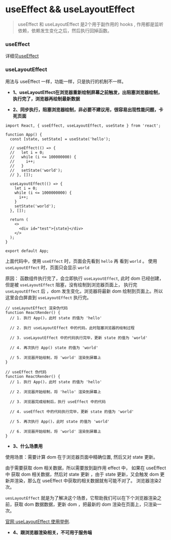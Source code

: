 # useEffect  && useLayoutEffect

> useEffect 和 useLayoutEffect 是2个用于副作用的 hooks , 作用都是监听依赖，依赖发生变化之后，然后执行回掉函数。

### useEffect

详细见[useEffect](../07_Effect.md)

### useLayoutEffect

用法与 useEffect 一样，功能一样，只是执行的机制不一样。

- **1、useLayoutEffect在浏览器重新绘制屏幕之前触发，出阻塞浏览器绘制，执行完了，浏览器再绘制最新数据**

- **2、同步执行，阻塞浏览器绘制，非必要不建议用，很容易出现性能问题，卡死页面**

```
import React, { useEffect, useLayoutEffect, useState } from 'react';

function App() {
  const [state, setState] = useState('hello');

  // useEffect(() => {
  //   let i = 0;
  //   while (i <= 100000000) {
  //     i++;
  //   }
  //   setState('world');
  // }, []);

  useLayoutEffect(() => {
    let i = 0;
    while (i <= 1000000000) {
      i++;
    }
    setState('world');
  }, []);

  return (
    <>
      <div id="test">{state}</div>
    </>
  );
}

export default App;
```

上面代码中，使用 `useEffect` 时，页面会先看到 `hello` 再 看到 `world` 。 使用 `useLayoutEffect` 时，页面只会显示 `world`

原因： 函数组件执行完了，会立即执行 `useLayoutEffect`,  此时 dom 已经创建，但是被 `useLayoutEffect` 阻塞，没有绘制到浏览器页面上， 执行完 `useLayoutEffect` 后 ，dom 发生变化，浏览器将最新 dom 绘制到页面上。所以这里会白屏直到 `useLayoutEffect` 执行完。

```
// useLayoutEffect 渲染伪代码
function ReactRender() {
  // 1. 执行 App()，此时 state 的值为 'hello'

  // 2. 执行 useLayoutEffect 中的代码，此时阻塞浏览器的绘制过程

  // 3. useLayoutEffect 中的代码执行完毕，更新 state 的值为 'world'

  // 4. 再次执行 App() state 的值为 'world'

  // 5. 浏览器开始绘制，将 'world' 渲染到屏幕上
}

// useEffect 伪代码
function ReactRender() {
  // 1. 执行 App()，此时 state 的值为 'hello'

  // 2. 浏览器开始绘制，将 'hello' 渲染到屏幕上

  // 3. 浏览器完成绘制后，执行 useEffect 中的代码

  // 4. useEffect 中的代码执行完毕，更新 state 的值为 'world'

  // 5. 再次执行 App()，此时 state 的值为 'world'

  // 6. 浏览器开始绘制，将 'world' 渲染到屏幕上
}
```

- **3、什么场景用**

使用场景：需要计算 dom 在于浏览器页面中精确位置, 然后又对 state 更新。

由于需要获取 dom 相关数据，所以需要放到副作用 effect 中， 如果在 useEffect 中 获取 dom 相关数据，然后对 state 更新 ，由于 state 更新，又会触发 dom 更新并渲染，那么在 useEffect 中获取的相关数据就有可能不对了。 浏览器渲染2次。

`uesLayoutEffect` 就是为了解决这个场景，它帮助我们可以在下个浏览器渲染之前，获取 dom 数据数据，更新 dom ，把最新的 dom 渲染在页面上，只渲染一次。

[官网 useLayoutEffect 使用举例](https://zh-hans.react.dev/reference/react/useLayoutEffect#measuring-layout-before-the-browser-repaints-the-screen).

- **4、跟浏览器渲染相关，不可用于服务端**